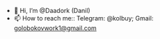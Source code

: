- 👋 Hi, I’m @Daadork (Danil)
- 📫 How to reach me:: Telegram: @kolbuy; Gmail: golobokovwork1@gmail.com

<!---
Daadork/Daadork is a ✨ special ✨ repository because its `README.md` (this file) appears on your GitHub profile.
You can click the Preview link to take a look at your changes.
--->
